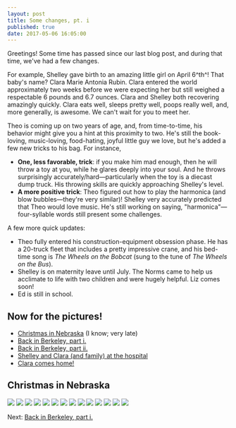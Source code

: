 ```yaml
---
layout: post
title: Some changes, pt. i
published: true
date: 2017-05-06 16:05:00
---
```


Greetings! Some time has passed since our last blog post, and during that time, we've had a few changes.

For example, Shelley gave birth to an amazing little girl on April 6^th^! That baby's name? Clara Marie Antonia Rubin. Clara entered the world approximately two weeks before we were expecting her but still weighed a respectable 6 pounds and 6.7 ounces. Clara and Shelley both recovering amazingly quickly. Clara eats well, sleeps pretty well, poops really well, and, more generally, is awesome. We can't wait for you to meet her.

Theo is coming up on two years of age, and, from time-to-time, his behavior might give you a hint at this proximity to two. He's still the book-loving, music-loving, food-hating, joyful little guy we love, but he's added a few new tricks to his bag. For instance,

- __One, less favorable, trick__: if you make him mad enough, then he will throw a toy at you, while he glares deeply into your soul. And he throws surprisingly accurately/hard—particularly when the toy is a diecast dump truck. His throwing skills are quickly approaching Shelley's level.
- __A more positive trick__: Theo figured out how to play the harmonica (and blow bubbles—they're very similar)! Shelley very accurately predicted that Theo would love music. He's still working on saying, "harmonica"—four-syllable words still present some challenges.

A few more quick updates:

- Theo fully entered his construction-equipment obsession phase. He has a 20-truck fleet that includes a pretty impressive crane, and his bed-time song is _The Wheels on the Bobcat_ (sung to the tune of _The Wheels on the Bus_).
- Shelley is on maternity leave until July. The Norms came to help us acclimate to life with two children and were hugely helpful. Liz comes soon!
- Ed is still in school.

## Now for the pictures!

- [Christmas in Nebraska](2017-05-06-some-changes-i.html) (I know; very late)
- [Back in Berkeley, part i.](2017-05-06-some-changes-ii.html)
- [Back in Berkeley, part ii.](2017-05-06-some-changes-iii.html)
- [Shelley and Clara (and family) at the hospital](2017-05-06-some-changes-iv.html)
- [Clara comes home!](2017-05-06-some-changes-v.html)

## Christmas in Nebraska

![](https://s26.postimg.org/cv0jecoo9/DSCF7360.jpg)
![](https://s26.postimg.org/b4hicv755/DSCF7373.jpg)
![](https://s26.postimg.org/xhp8zo82x/DSCF7382.jpg)
![](https://s26.postimg.org/5iv38t6g9/DSCF7391.jpg)
![](https://s26.postimg.org/qtsnd2okp/DSCF7398.jpg)
![](https://s26.postimg.org/k4m3x238p/DSCF7435.jpg)
![](https://s26.postimg.org/ay3t9ry09/DSCF7450.jpg)
![](https://s26.postimg.org/ammcx0hk9/DSCF7460.jpg)
![](https://s26.postimg.org/mpw9ybi09/DSCF7497.jpg)
![](https://s26.postimg.org/low19710p/DSCF7500.jpg)
![](https://s26.postimg.org/s3v25v7qh/DSCF7516.jpg)
![](https://s26.postimg.org/olj29h6uh/DSCF7537.jpg)
![](https://s26.postimg.org/ff0rm71m1/DSCF7541.jpg)
![](https://s26.postimg.org/xvv6d0hk9/DSCF7583.jpg)

Next: [Back in Berkeley, part i.](2017-05-06-some-changes-ii.html)
